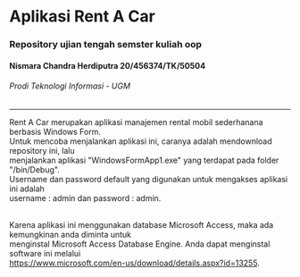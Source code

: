 # Aplikasi Rent A Car
### Repository ujian tengah semster kuliah oop
#### Nismara Chandra Herdiputra 20/456374/TK/50504
###### Prodi Teknologi Informasi - UGM

<hr/> 
 
  Rent A Car merupakan aplikasi manajemen rental mobil sederhanana berbasis Windows Form.<br/>
  Untuk mencoba menjalankan aplikasi ini, caranya adalah mendownload repository ini, lalu<br/>
  menjalankan aplikasi "WindowsFormApp1.exe" yang terdapat pada folder "/bin/Debug".<br/>
  Username dan password default yang digunakan untuk mengakses aplikasi ini adalah<br/>
  username : admin dan password : admin.<br/><br/>

  Karena aplikasi ini menggunakan database Microsoft Access, maka ada kemungkinan anda diminta untuk<br/>
  menginstal Microsoft Access Database Engine. Anda dapat menginstal software ini melalui<br/>
  https://www.microsoft.com/en-us/download/details.aspx?id=13255. 
  
  
  
  
  
